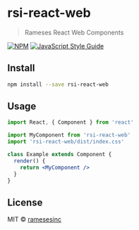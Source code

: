 # rsi-react-web

> Rameses React Web Components

[![NPM](https://img.shields.io/npm/v/rsi-react-web.svg)](https://www.npmjs.com/package/rsi-react-web) [![JavaScript Style Guide](https://img.shields.io/badge/code_style-standard-brightgreen.svg)](https://standardjs.com)

## Install

```bash
npm install --save rsi-react-web
```

## Usage

```jsx
import React, { Component } from 'react'

import MyComponent from 'rsi-react-web'
import 'rsi-react-web/dist/index.css'

class Example extends Component {
  render() {
    return <MyComponent />
  }
}
```

## License

MIT © [ramesesinc](https://github.com/ramesesinc)
